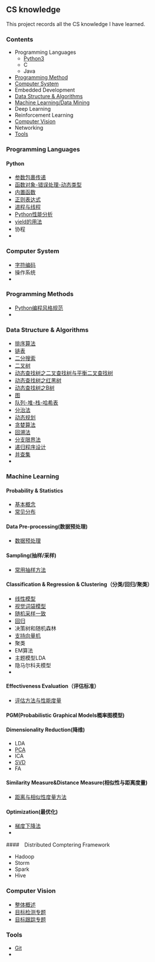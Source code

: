 ## CS knowledge

This project records all the CS knowledge I have learned.

### Contents

* Programming Languages
  * [Python3](#python)
  * C
  * Java
* [Programming Method](#programming-methods)
* [Computer System](#computer-system)
* Embedded Development
* [Data Structure &  Algorithms](#data-structure-&-algorithms)
* [Machine Learning/Data Mining](#machine-learning)
* Deep Learning
* Reinforcement Learning
* [Computer Vision](#computer-vision)
* Networking
* [Tools](#tools)



### Programming Languages

#### Python

* [参数包裹传递](python/参数包裹传递.md)
* [函数对象-错误处理-动态类型](python/函数对象-错误处理-动态类型.md)
* [内置函数](python/内置函数.md)
* [正则表达式](python/正则表达式.md)
* [进程与线程](python/进程与线程.md)
* [Python性能分析](python/Python性能分析.md)
* [yield的用法](python/yield的用法.md)
* 协程
* ​






### Computer System

* [字符编码](computer_system/encoding.md)
* 操作系统
* ​





### Programming Methods

* [Python编程风格规范](https://github.com/zh-google-styleguide/zh-google-styleguide/blob/master/google-python-styleguide/python_style_rules.rst)
* ​

### Data Structure & Algorithms

* [排序算法](algorithm/sorting.md)
* [链表](algorithm/Linked_List.md)
* [二分搜索](algorithm/Binary_Search.md)
* [二叉树](algorithm/binary_tree.md)
* [动态查找树之二叉查找树与平衡二叉查找树](algorithm/binary_search_tree.md)
* [动态查找树之红黑树](algorithm/red-black_tree.md)
* [动态查找树之B树](algorithm/b_tree.md)
* [图](algorithm/graph.md)
* [队列-堆-栈-哈希表](algorithm/queue_heap_stack_map.md)
* [分治法](algorithm/divide_and_conquer.md)
* [动态规划](algorithm/dynamic_programming.md)
* [贪婪算法](algorithm/greedy.md)
* [回溯法](algorithm/backtracking.md)
* [分支限界法](algorithm/branch_and_bound.md)
* [递归程序设计](algorithm/recursion.md)
* [并查集](algorithm/union-find.md)
* ​



### Machine Learning

#### Probability & Statistics

* [基本概念](machine_learning/基本概念.md)
* [常见分布](machine_learning/常见分布.md)

#### Data Pre-processing(数据预处理)

- [数据预处理](machine_learning/数据预处理.md)

#### Sampling(抽样/采样)

- [常用抽样方法](machine_learning/常用抽样方法.md)

#### Classification & Regression & Clustering（分类/回归/聚类）

- [线性模型](machine_learning/%E7%BA%BF%E6%80%A7%E6%A8%A1%E5%9E%8B.md)
- [视觉词袋模型](machine_learning/视觉词袋模型.md)
- [随机采样一致](machine_learning/随机采样一致.md)
- [回归](machine_learning/回归.md)
- 决策树和随机森林
- [支持向量机](machine_learning/支持向量机.md)
- 聚类
- EM算法
- 主题模型LDA
- 隐马尔科夫模型
- ​

#### Effectiveness Evaluation（评估标准）

- [评估方法与性能度量](machine_learning/评估标准.md)

#### PGM(Probabilistic Graphical Models概率图模型)



#### Dimensionality Reduction(降维)

- LDA
- [PCA](machien_learning/PCA.md)
- ICA
- [SVD](machine_learning/SVD.md)
- FA

#### Similarity Measure&Distance Measure(相似性与距离度量)

- [距离与相似性度量方法](machine_learning/距离与相似性度量方法.md)

#### Optimization(最优化)

- [梯度下降法](machine_learning\梯度下降法.md)
- ​

####　Distributed Comptering Framework

- Hadoop
- Storm
- Spark
- Hive

### Computer Vision

* [整体概述](computer_vision/overview.md)
* [目标检测专题](computer_vision/object_detection.md)
* [目标跟踪专题](computer_vision/object_track.md)



### Tools

* [Git](tools/git.md)
* ​